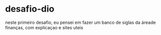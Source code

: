 # desafio-dio

neste primeiro desafio, eu pensei em fazer um banco de siglas da áreade finanças, com explicaçao e sites uteis
